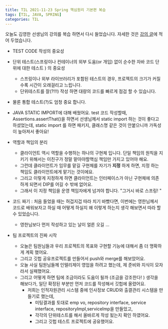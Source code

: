 ```yaml
---
title: TIL 2021-11-23 Spring 핵심원리 기본편 복습  
tags: [TIL, JAVA, SPRING]
categories: TIL
---
```

오늘도 김영한 선생님의 강의를 복습 하면서 다시 들었습니다. 자세한 것은 [강의 글](https://pineplanet.github.io/강의/2021/11/16/lecture.html)에 적어 두었습니다.
- TEST CODE 작성의 중요성
- 단위 테스트(스프링이나 컨테이너의 외부 도움(or 개입) 없이 순수한 자바 코드 단위에 대한 테스트 ) 의 중요성 
  - 스프링이나 외부 라이브러리가 포함된 테스트의 경우, 프로젝트의 크기가 커질수록 시간이 오래걸리고 느립니다. 
  - 단위테스트를 잘(?!!!) 작성 하면 대량의 코드를 빠르게 점검 할 수 있습니다. 
- 물론 통합 테스트(?)도 엄청 중요 합니다. 

- JAVA STATIC IMPORT에 대해 배웠어요. test 코드 작성할때, Assertions.assertThat()을 하면서 선생님께서 static import 하는 것이 좋다고 하셨었는데, 
static import 를 하면 패키지, 클래스명 같은 것이 안붙으니까 가독성이 높아져서 좋아요! 

- 역할과 책임의 분리 
  - 클라이언트 역시 역할을 수행하는 하나의 구현체 입니다. 단일 책임의 원칙을 지키기 위해서는 이친구가 정말 맡아야할핵심 책임만 가지고 있어야 해요. 
  - 그런데 클라이언트가 임무를 맡길 구현체를 자기가 **지정** 하게 하면, 지정 하는 책임도 클라이언트에게 맡기는 것이에요. 
  - 그리고 이렇게 지정하게 하면 클라이언트는 인터페이스가 아닌 구현체에 의존하게 되면서 DIP를 어길 수 밖에 없어요. 
  - 그래서 이 지정 책임을 운영 책임자에게 넘겨야 합니다. "그거시 바로 스프링! "
  
- 코드 짜기 : 처음 들었을 때는 허겁지겁 따라 치기 바빴다면, 이번에는 영한님께서 코드로 배워보자고 하실 때 어떻게 하실지 왜 이렇게 하는지 생각 해보면서 따라 할 수 있었습니다. 
  - 영한님보다 먼저 작성하고 있는 날이 얼른 오길 ...


- 팀 프로젝트의 진짜 시작 
  - 오늘은 팀원님들과 우리 프로젝트의 목표와 구현할 기능에 대해서 좀 더 명확하게 계획 했어요. 
  - 그리고 깃헙 공유프로젝트를 만들어서 push와 merge를 해보았어요. 
  - 오늘 사실 팀원님들께 인텔리제이 영업을 하려고 했는데, 제 준비와 지식이 모자라서 실패했어요. 
  - 그리고 어떻게 하면 팀에 조금이라도 도움이 될까 (조금을 강조한다! ) 생각을 해보다가, 일단 확정된 부분만 먼저 코드를 작성해서 깃헙에 올렸어요. 
    - 저희는 인적자원관리 시스템 중에 인사정보 CRUD와 출결관리 시스템을 만들기로 했는데, 
      - 미팅결과를 토대로 emp vo, repository interface, service interface, repositoryImpl,serviceImp을 만들었고, 
      - 각각의 단위테스트를 해서 올바르게 작성 됬는지 확인 하였어요. 
      - 그리고 깃헙 테스트 프로젝트에 공유했어요.

